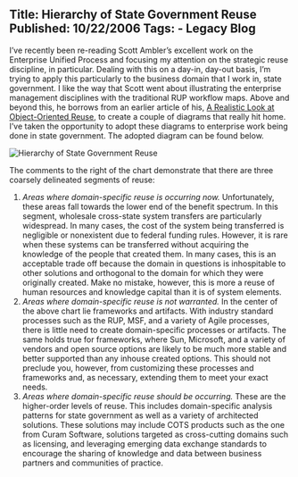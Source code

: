 Title: Hierarchy of State Government Reuse
Published: 10/22/2006
Tags:
    - Legacy Blog
---
I’ve recently been re-reading Scott Ambler’s excellent work on the Enterprise Unified Process and focusing my attention on the strategic reuse discipline, in particular. Dealing with this on a day-in, day-out basis, I’m trying to apply this particularly to the business domain that I work in, state government. I like the way that Scott went about illustrating the enterprise management disciplines with the traditional RUP workflow maps. Above and beyond this, he borrows from an earlier article of his, [A Realistic Look at Object-Oriented Reuse](https://www.drdobbs.com/a-realistic-look-at-object-oriented-reus/184415594), to create a couple of diagrams that really hit home. I’ve taken the opportunity to adopt these diagrams to enterprise work being done in state government. The adopted diagram can be found below.

![Hierarchy of State Government Reuse](http://s3.beckshome.com/20061022-Hierarchy-of-State-Government-Reuse-Large.png)

The comments to the right of the chart demonstrate that there are three coarsely delineated segments of reuse:

1. <i>Areas where domain-specific reuse is occurring now.</i> Unfortunately, these areas fall towards the lower end of the benefit spectrum. In this segment, wholesale cross-state system transfers are particularly widespread. In many cases, the cost of the system being transferred is negligible or nonexistent due to federal funding rules. However, it is rare when these systems can be transferred without acquiring the knowledge of the people that created them. In many cases, this is an acceptable trade off because the domain in questions is inhospitable to other solutions and orthogonal to the domain for which they were originally created. Make no mistake, however, this is more a reuse of human resources and knowledge capital than it is of system elements.
2. <i>Areas where domain-specific reuse is not warranted.</i> In the center of the above chart lie frameworks and artifacts. With industry standard processes such as the RUP, MSF, and a variety of Agile processes, there is little need to create domain-specific processes or artifacts. The same holds true for frameworks, where Sun, Microsoft, and a variety of vendors and open source options are likely to be much more stable and better supported than any inhouse created options. This should not preclude you, however, from customizing these processes and frameworks and, as necessary, extending them to meet your exact needs.
3. <i>Areas where domain-specific reuse should be occurring.</i> These are the higher-order levels of reuse. This includes domain-specific analysis patterns for state government as well as a variety of architected solutions. These solutions may include COTS products such as the one from Curam Software, solutions targeted as cross-cutting domains such as licensing, and leveraging emerging data exchange standards to encourage the sharing of knowledge and data between business partners and communities of practice.
